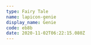 ```yaml
---
type: Fairy Tale
name: lapicon-genie
display_name: Genie
code: eb8b
date: 2020-11-02T06:22:15.080Z
---
```

